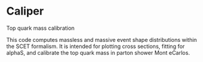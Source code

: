 # Caliper
Top quark mass calibration

This code computes massless and massive event shape distributions within the SCET formalism. It is intended for plotting cross sections,
fitting for alphaS, and calibrate the top quark mass in parton shower Mont eCarlos.
